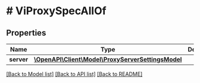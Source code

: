 # # ViProxySpecAllOf

## Properties

Name | Type | Description | Notes
------------ | ------------- | ------------- | -------------
**server** | [**\OpenAPI\Client\Model\ProxyServerSettingsModel**](ProxyServerSettingsModel.md) |  |

[[Back to Model list]](../../README.md#models) [[Back to API list]](../../README.md#endpoints) [[Back to README]](../../README.md)
